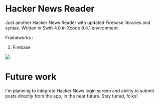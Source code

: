 # Hacker News Reader
Just another Hacker News Reader with updated Firebase libraries and syntax. Written in Swift 4.0 in Xcode 9.4.1 environment. 

Frameworks :
1. Firebase

![](https://i.imgrpost.com/imgr/2018/09/19/final.jpg) 

# Future work
I'm planning to integrate Hacker News login screen and ability to submit posts directly from the app, in the near future. Stay tuned, folks!
